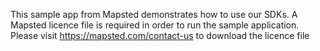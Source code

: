 This sample app from Mapsted demonstrates how to use our SDKs. A Mapsted licence file is required in order to run the sample application. Please visit https://mapsted.com/contact-us to download the licence file
